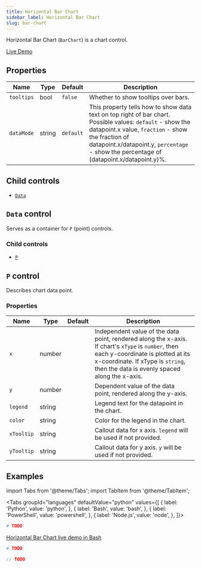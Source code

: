 ```yaml
---
title: Horizontal Bar Chart
sidebar_label: Horizontal Bar Chart
slug: bar-chart
---
```


Horizontal Bar Chart (`BarChart`) is a chart control.

<a class="control-demo" href="https://repl.it/@pglet/bash-barchart-example" target="_blank">Live Demo</a>

## Properties

| Name       | Type   | Default | Description |
| -----------| ------ | ------- | ----------- |
| `tooltips` | bool   | `false` | Whether to show tooltips over bars. |
| `dataMode` | string | `default` | This property tells how to show data text on top right of bar chart. Possible values: `default` - show the datapoint.x value, `fraction` - show the fraction of datapoint.x/datapoint.y, `percentage` - show the percentage of (datapoint.x/datapoint.y)%. |

## Child controls

* [`Data`](#data-control)

## `Data` control

Serves as a container for `P` (point) controls.

### Child controls

* [`P`](#p-control)

## `P` control

Describes chart data point.

### Properties

| Name       | Type   | Default | Description |
| ---------- | ------ | ------- | ----------- |
| `x`        | number |         | Independent value of the data point, rendered along the x-axis. If chart's `xType` is `number`, then each y-coordinate is plotted at its x-coordinate. If xType is `string`, then the data is evenly spaced along the x-axis. |
| `y`        | number |         | Dependent value of the data point, rendered along the y-axis. |
| `legend`   | string |         | Legend text for the datapoint in the chart.  |
| `color`    | string |         | Color for the legend in the chart. |
| `xTooltip` | string |         | Callout data for x axis. `legend` will be used if not provided. |
| `yTooltip` | string |         | Callout data for y axis. `y` will be used if not provided. |

## Examples

import Tabs from '@theme/Tabs';
import TabItem from '@theme/TabItem';

<Tabs groupId="languages" defaultValue="python" values={[
  { label: 'Python', value: 'python', },
  { label: 'Bash', value: 'bash', },
  { label: 'PowerShell', value: 'powershell', },
  { label: 'Node.js', value: 'node', },
]}>

<TabItem value="python">

```python
# TODO
```

</TabItem>

<TabItem value="bash">

[Horizontal Bar Chart live demo in Bash](https://repl.it/@pglet/bash-barchart-example)

</TabItem>

<TabItem value="powershell">

```powershell
# TODO
```

</TabItem>

<TabItem value="node">

```javascript
// TODO
```

</TabItem>

</Tabs>
